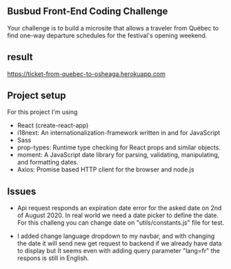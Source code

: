 ## Busbud Front-End Coding Challenge

Your challenge is to build a microsite that allows a traveler from Québec to find one-way departure schedules for the festival's opening weekend.

## result

https://ticket-from-quebec-to-osheaga.herokuapp.com

## Project setup

For this project I'm using

- React (create-react-app)
- i18next: An internationalization-framework written in and for JavaScript
- Sass
- prop-types: Runtime type checking for React props and similar objects.
- moment: A JavaScript date library for parsing, validating, manipulating, and formatting dates.
- Axios: Promise based HTTP client for the browser and node.js

## Issues

- Api request responds an expiration date error for the asked date on 2nd of August 2020. In real world we need a date picker
  to define the date. For this challeng you can change date on "utils/constants.js" file for test.

- I added change language dropdown to my navbar, and with changing the date it will send new get request to backend if we already have data to display but
  It seems even with adding query parameter "lang=fr" the respons is still in English.
